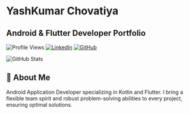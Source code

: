 # YashKumar Chovatiya

## Android & Flutter Developer Portfolio

![Profile Views](https://komarev.com/ghpvc/?username=dartforgeyash&color=6e48aa)
[![LinkedIn](https://img.shields.io/badge/LinkedIn-Connect-blue?style=for-the-badge&logo=linkedin&logoColor=white&color=0A66C2)](https://www.linkedin.com/in/yashkumar-chovatiya)
[![GitHub](https://img.shields.io/badge/GitHub-Follow-blue?style=for-the-badge&logo=github&logoColor=white&color=181717)](https://github.com/dartforgeyash)

<div align="left">
  <img src="https://github-readme-stats.vercel.app/api?username=dartforgeyash&show_icons=true&theme=tokyonight" alt="GitHub Stats" />
</div>

## 👋 About Me

Android Application Developer specializing in Kotlin and Flutter. I bring a flexible team spirit and robust problem-solving abilities to every project, ensuring optimal solutions.
